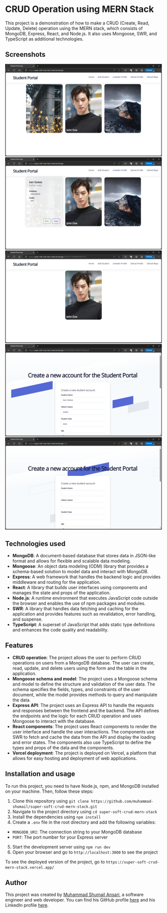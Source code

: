 # CRUD Operation using MERN Stack

This project is a demonstration of how to make a CRUD (Create, Read, Update, Delete) operation using the MERN stack, which consists of MongoDB, Express, React, and Node.js. It also uses Mongoose, SWR, and TypeScript as additional technologies.

## Screenshots
![Alt text](image.png)
![Alt text](image-1.png)
![Alt text](image-4.png)
![Alt text](image-2.png)
![Alt text](image-3.png)

## Technologies used

- **MongoDB**: A document-based database that stores data in JSON-like format and allows for flexible and scalable data modeling.
- **Mongoose**: An object data modeling (ODM) library that provides a schema-based solution to model data and interact with MongoDB.
- **Express**: A web framework that handles the backend logic and provides middleware and routing for the application.
- **React**: A library that builds user interfaces using components and manages the state and props of the application.
- **Node.js**: A runtime environment that executes JavaScript code outside the browser and enables the use of npm packages and modules.
- **SWR**: A library that handles data fetching and caching for the application and provides features such as revalidation, error handling, and suspense.
- **TypeScript**: A superset of JavaScript that adds static type definitions and enhances the code quality and readability.

## Features

- **CRUD operation**: The project allows the user to perform CRUD operations on users from a MongoDB database. The user can create, read, update, and delete users using the form and the table in the application.
- **Mongoose schema and model**: The project uses a Mongoose schema and model to define the structure and validation of the user data. The schema specifies the fields, types, and constraints of the user document, while the model provides methods to query and manipulate the data.
- **Express API**: The project uses an Express API to handle the requests and responses between the frontend and the backend. The API defines the endpoints and the logic for each CRUD operation and uses Mongoose to interact with the database.
- **React components**: The project uses React components to render the user interface and handle the user interactions. The components use SWR to fetch and cache the data from the API and display the loading and error states. The components also use TypeScript to define the types and props of the data and the components.
- **Vercel deployment**: The project is deployed on Vercel, a platform that allows for easy hosting and deployment of web applications.

## Installation and usage

To run this project, you need to have Node.js, npm, and MongoDB installed on your machine. Then, follow these steps:

1. Clone this repository using `git clone https://github.com/muhammad-shumail/super-soft-crud-mern-stack.git`
2. Navigate to the project directory using `cd super-soft-crud-mern-stack`
3. Install the dependencies using `npm install`
4. Create a `.env` file in the root directory and add the following variables:
  - `MONGODB_URI`: The connection string to your MongoDB database
  - `PORT`: The port number for your Express server
5. Start the development server using `npm run dev`
6. Open your browser and go to `http://localhost:3000` to see the project

To see the deployed version of the project, go to `https://super-soft-crud-mern-stack.vercel.app/`

## Author

This project was created by [Muhammad Shumail Ansari](https://github.com/muhammad-shumail), a software engineer and web developer. You can find his GitHub profile [here](https://github.com/muhammad-shumail) and his LinkedIn profile [here](https://www.linkedin.com/in/muhammad-shumail-ansari/).